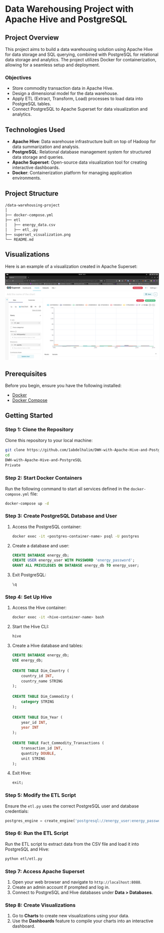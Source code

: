 # Data Warehousing Project with Apache Hive and PostgreSQL

## Project Overview

This project aims to build a data warehousing solution using Apache Hive for data storage and SQL querying, combined with PostgreSQL for relational data storage and analytics. The project utilizes Docker for containerization, allowing for a seamless setup and deployment.

### Objectives

- Store commodity transaction data in Apache Hive.
- Design a dimensional model for the data warehouse.
- Apply ETL (Extract, Transform, Load) processes to load data into PostgreSQL tables.
- Connect PostgreSQL to Apache Superset for data visualization and analytics.

## Technologies Used

- **Apache Hive**: Data warehouse infrastructure built on top of Hadoop for data summarization and analysis.
- **PostgreSQL**: Relational database management system for structured data storage and queries.
- **Apache Superset**: Open-source data visualization tool for creating interactive dashboards.
- **Docker**: Containerization platform for managing application environments.

## Project Structure

```
/data-warehousing-project
│
├── docker-compose.yml
├── etl
│   ├── energy_data.csv
│   ├── etl_.py
├── superset_visualization.png
└── README.md
```

## Visualizations

Here is an example of a visualization created in Apache Superset:

![Apache Superset Visualization](superset_visualization.png)

## Prerequisites

Before you begin, ensure you have the following installed:

- [Docker](https://docs.docker.com/get-docker/)
- [Docker Compose](https://docs.docker.com/compose/install/)

## Getting Started

### Step 1: Clone the Repository

Clone this repository to your local machine:

```bash
git clone https://github.com/1abdelhalim/DWH-with-Apache-Hive-and-PostgreSQL
cd 
DWH-with-Apache-Hive-and-PostgreSQL
Private
```

### Step 2: Start Docker Containers

Run the following command to start all services defined in the `docker-compose.yml` file:

```bash
docker-compose up -d
```

### Step 3: Create PostgreSQL Database and User

1. Access the PostgreSQL container:

   ```bash
   docker exec -it <postgres-container-name> psql -U postgres
   ```

2. Create a database and user:

   ```sql
   CREATE DATABASE energy_db;
   CREATE USER energy_user WITH PASSWORD 'energy_password';
   GRANT ALL PRIVILEGES ON DATABASE energy_db TO energy_user;
   ```

3. Exit PostgreSQL:

   ```sql
   \q
   ```

### Step 4: Set Up Hive

1. Access the Hive container:

   ```bash
   docker exec -it <hive-container-name> bash
   ```

2. Start the Hive CLI:

   ```bash
   hive
   ```

3. Create a Hive database and tables:

   ```sql
   CREATE DATABASE energy_db;
   USE energy_db;

   CREATE TABLE Dim_Country (
       country_id INT,
       country_name STRING
   );

   CREATE TABLE Dim_Commodity (
       category STRING
   );

   CREATE TABLE Dim_Year (
       year_id INT,
       year INT
   );

   CREATE TABLE Fact_Commodity_Transactions (
       transaction_id INT,
       quantity DOUBLE,
       unit STRING
   );
   ```

4. Exit Hive:

   ```sql
   exit;
   ```

### Step 5: Modify the ETL Script

Ensure the `etl.py` uses the correct PostgreSQL user and database credentials:

```python
postgres_engine = create_engine('postgresql://energy_user:energy_password@localhost:5432/energy_db')
```

### Step 6: Run the ETL Script

Run the ETL script to extract data from the CSV file and load it into PostgreSQL and Hive:

```bash
python etl/etl.py
```

### Step 7: Access Apache Superset

1. Open your web browser and navigate to `http://localhost:8088`.
2. Create an admin account if prompted and log in.
3. Connect to PostgreSQL and Hive databases under **Data > Databases**.

### Step 8: Create Visualizations

1. Go to **Charts** to create new visualizations using your data.
2. Use the **Dashboards** feature to compile your charts into an interactive dashboard.

